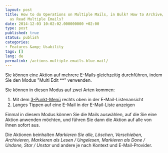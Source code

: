 ```yaml
---
layout: post
title: How to do Operations on Multiple Mails, in Bulk? How to Archive/Delete/Mark
  as Read Multiple Emails?
date: 2014-12-03 10:02:02.000000000 +02:00
type: post
published: true
status: publish
categories:
- Features &amp; Usability
tags: []
lang: de
permalink: /actions-multiple-emails-blue-mail/
---
```


Sie können eine Aktion auf mehrere E-Mails gleichzeitig durchführen, indem Sie den Modus "Multi Edit **" verwenden.

Sie können in diesen Modus auf zwei Arten kommen:

1. Mit dem [3-Punkt-Menü](/action-bar-menu/) rechts oben in der E-Mail-Listenansicht
2. Langes Tippen auf eine E-Mail in der E-Mail-Liste anzeigen

Einmal in diesem Modus können Sie die Mails auswählen, auf die Sie eine Aktion anwenden möchten, und führen Sie dann die Aktion auf alle von ihnen sofort aus.

Die Aktionen beinhalten *Markieren Sie alle, Löschen, Verschieben, Archivieren, Markieren als Lesen / Ungelesen, Markieren als Done / Undone, Star / Unstar* und andere je nach Kontext und E-Mail-Provider.
